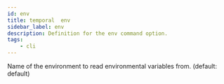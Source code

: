 ```yaml
---
id: env
title: temporal  env
sidebar_label: env
description: Definition for the env command option.
tags:
	- cli
---
```

Name of the environment to read environmental variables from. (default: default)
